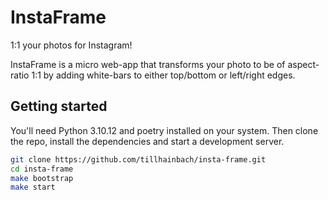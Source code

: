 # InstaFrame

1:1 your photos for Instagram!

InstaFrame is a micro web-app that transforms your photo to be
of aspect-ratio 1:1 by adding white-bars to either top/bottom or
left/right edges.

## Getting started

You'll need Python 3.10.12 and poetry installed on your system.
Then clone the repo, install the dependencies and start a development server.

```sh
git clone https://github.com/tillhainbach/insta-frame.git
cd insta-frame
make bootstrap
make start
```
